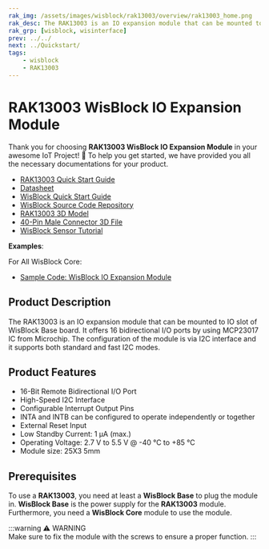 ```yaml
---
rak_img: /assets/images/wisblock/rak13003/overview/rak13003_home.png
rak_desc: The RAK13003 is an IO expansion module that can be mounted to IO slot of WisBlock Base board. It offers 16 bidirectional I/O ports by using MCP23017 IC from Microchip. The configuration of the module is via I2C interface and it supports both standard and fast I2C modes.
rak_grp: [wisblock, wisinterface]
prev: ../../
next: ../Quickstart/
tags:
    - wisblock
    - RAK13003
---
```


# RAK13003 WisBlock IO Expansion Module

Thank you for choosing **RAK13003 WisBlock IO Expansion Module** in your awesome IoT Project! 🎉 To help you get started, we have provided you all the necessary documentations for your product.

* [RAK13003 Quick Start Guide](../Quickstart/)
* [Datasheet](../Datasheet/)
* <a href="../../Quickstart/" target="_blank">WisBlock Quick Start Guide</a>
* [WisBlock Source Code Repository](https://github.com/RAKWireless/WisBlock/)
* [RAK13003 3D Model](https://downloads.rakwireless.com/3D_File/WisBlock/3D_RAK13003.stp)
* [40-Pin Male Connector 3D File](https://downloads.rakwireless.com/3D_File/Accessory/WisConnector/M40S1003K6M.stp)
* [WisBlock Sensor Tutorial](/Knowledge-Hub/Learn/WisBlock-Sensor-Tutorial/)

**Examples**: 

For All WisBlock Core:

* [Sample Code: WisBlock IO Expansion Module](https://github.com/RAKWireless/WisBlock/tree/master/examples/common/IO/RAK13003_GPIO_Expander_IO_MCP32)

## Product Description

The RAK13003 is an IO expansion module that can be mounted to IO slot of WisBlock Base board. It offers 16 bidirectional I/O ports by using MCP23017 IC from Microchip. The configuration of the module is via I2C interface and it supports both standard and fast I2C modes.


## Product Features

- 16-Bit Remote Bidirectional I/O Port
- High-Speed I2C Interface
- Configurable Interrupt Output Pins
- INTA and INTB can be configured to operate independently or together
- External Reset Input
- Low Standby Current: 1&nbsp;μA (max.)
- Operating Voltage: 2.7&nbsp;V to 5.5&nbsp;V @ -40&nbsp;°C to +85&nbsp;°C
- Module size: 25X3&nbsp;5mm

## Prerequisites

To use a **RAK13003**, you need at least a **WisBlock Base** to plug the module in. **WisBlock Base** is the power supply for the **RAK13003** module. Furthermore, you need a **WisBlock Core** module to use the module.

:::warning ⚠️ WARNING    
Make sure to fix the module with the screws to ensure a proper function.
:::
